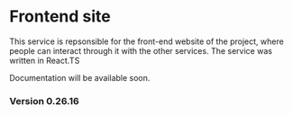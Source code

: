 # Frontend site

This service is repsonsible for the front-end website of the project, where people can interact through it with the other services.
The service was written in React.TS

Documentation will be available soon.

### Version 0.26.16